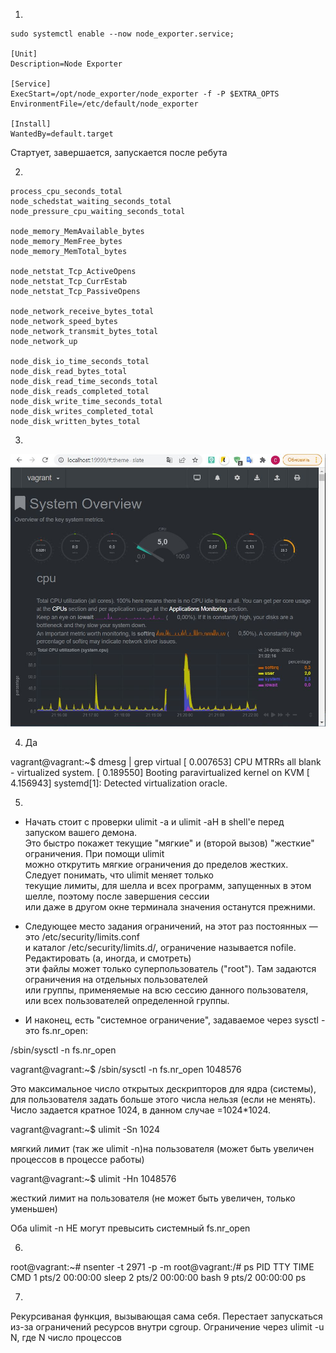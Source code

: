 
  1.
    sudo systemctl enable --now node_exporter.service;

    [Unit]
    Description=Node Exporter

    [Service]
    ExecStart=/opt/node_exporter/node_exporter -f -P $EXTRA_OPTS
    EnvironmentFile=/etc/default/node_exporter

    [Install]
    WantedBy=default.target

Стартует, завершается, запускается после ребута

2.
  
    process_cpu_seconds_total
    node_schedstat_waiting_seconds_total
    node_pressure_cpu_waiting_seconds_total 
  
    node_memory_MemAvailable_bytes  
    node_memory_MemFree_bytes  
    node_memory_MemTotal_bytes
  
    node_netstat_Tcp_ActiveOpens
    node_netstat_Tcp_CurrEstab
    node_netstat_Tcp_PassiveOpens
  
    node_network_receive_bytes_total
    node_network_speed_bytes
    node_network_transmit_bytes_total
    node_network_up
  
    node_disk_io_time_seconds_total
    node_disk_read_bytes_total
    node_disk_read_time_seconds_total
    node_disk_reads_completed_total
    node_disk_write_time_seconds_total
    node_disk_writes_completed_total
    node_disk_written_bytes_total

3.
<img src="https://github.com/tarsepav/netology_devops/blob/main/img/4_2_3.JPG"></img>

4. Да

vagrant@vagrant:~$ dmesg | grep virtual
[    0.007653] CPU MTRRs all blank - virtualized system.
[    0.189550] Booting paravirtualized kernel on KVM
[    4.156943] systemd[1]: Detected virtualization oracle.

5.
* Начать стоит с проверки ulimit -a и ulimit -aH в shell'е перед запуском вашего демона.  
Это быстро покажет текущие "мягкие" и (второй вызов) "жесткие" ограничения. При помощи ulimit  
можно открутить мягкие ограничения до пределов жестких. Следует понимать, что ulimit меняет только  
текущие лимиты, для шелла и всех программ, запущенных в этом шелле, поэтому после завершения сессии  
или даже в другом окне терминала значения останутся прежними.  

* Следующее место задания ограничений, на этот раз постоянных — это /etc/security/limits.conf  
и каталог /etc/security/limits.d/, ограничение называется nofile. Редактировать (а, иногда, и смотреть)  
эти файлы может только суперпользователь ("root"). Там задаются ограничения на отдельных пользователей  
или группы, применяемые на всю сессию данного пользователя, или всех пользователей определенной группы.  

* И наконец, есть "системное ограничение", задаваемое через sysctl - это fs.nr_open:  

/sbin/sysctl -n fs.nr_open

vagrant@vagrant:~$ /sbin/sysctl -n fs.nr_open
1048576

Это максимальное число открытых дескрипторов для ядра (системы), для пользователя задать больше этого числа нельзя (если не менять). 
Число задается кратное 1024, в данном случае =1024*1024. 

vagrant@vagrant:~$ ulimit -Sn
1024

мягкий лимит (так же ulimit -n)на пользователя (может быть увеличен процессов в процессе работы)

vagrant@vagrant:~$ ulimit -Hn
1048576

жесткий лимит на пользователя (не может быть увеличен, только уменьшен)

Оба ulimit -n НЕ могут превысить системный fs.nr_open

6.
 root@vagrant:~# nsenter -t 2971 -p -m
root@vagrant:/# ps
PID TTY          TIME CMD
1 pts/2    00:00:00 sleep
2 pts/2    00:00:00 bash
9 pts/2    00:00:00 ps

7.

Рекурсиваная функция, вызывающая сама себя. 
Перестает запускаться из-за ограничений ресурсов внутри cgroup.
Ограничение через ulimit -u N, где N число процессов
